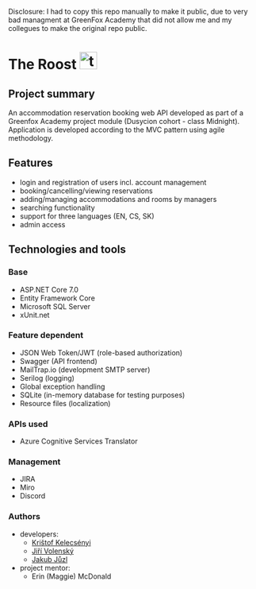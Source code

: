 Disclosure: I had to copy this repo manually to make it public, due to very bad managment at GreenFox Academy that did not allow me and my collegues to make the original repo public. 

# The Roost <img width="35" alt="the_roost" src="https://user-images.githubusercontent.com/109298912/211288308-85880674-796b-4238-90b3-975bb41e9ec2.png">

## Project summary
An accommodation reservation booking web API developed as part of a Greenfox Academy project module (Dusycion cohort - class Midnight). Application is developed according to the MVC pattern using agile methodology. 

##  Features

- login and registration of users incl. account management
- booking/cancelling/viewing reservations
- adding/managing accommodations and rooms by managers
- searching functionality
- support for three languages (EN, CS, SK)
- admin access

##  Technologies and tools
### Base
- ASP.NET Core 7.0
- Entity Framework Core
- Microsoft SQL Server
- xUnit.net

### Feature dependent
- JSON Web Token/JWT (role-based authorization)
- Swagger (API frontend)
- MailTrap.io (development SMTP server)
- Serilog (logging)
- Global exception handling
- SQLite (in-memory database for testing purposes)
- Resource files (localization)

### APIs used
- Azure Cognitive Services Translator

### Management
- JIRA
- Miro
- Discord

### Authors
- developers:
	- [Krištof Kelecsényi](https://github.com/kristofenyi)
	- [Jiří Volenský](https://github.com/jirivls)
	- [Jakub Jůzl](https://github.com/Jkbjzl)
- project mentor: 
	- Erin (Maggie) McDonald
